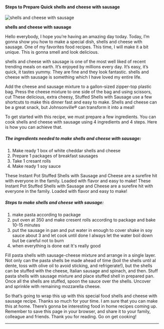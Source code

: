             

#### Steps to Prepare Quick shells and cheese with sausage

![shells and cheese with sausage](https://img-global.cpcdn.com/recipes/56835317/751x532cq70/shells-and-cheese-with-sausage-recipe-main-photo.jpg)

**shells and cheese with sausage**

Hello everybody, I hope you’re having an amazing day today. Today, I’m gonna show you how to make a special dish, shells and cheese with sausage. One of my favorites food recipes. This time, I will make it a bit unique. This is gonna smell and look delicious.

shells and cheese with sausage is one of the most well liked of recent trending meals on earth. It’s enjoyed by millions every day. It’s easy, it’s quick, it tastes yummy. They are fine and they look fantastic. shells and cheese with sausage is something which I have loved my entire life.

Add the cheese and sausage mixture to a gallon-sized zipper-top plastic bag. Press the cheese mixture to one side of the bag and using scissors, cut These delicious, extra cheesy, Stuffed Shells with Sausage use a few shortcuts to make this dinner fast and easy to make. Shells and cheese can be a great snack, but Johnsonville® can transform it into a meal!

To get started with this recipe, we must prepare a few ingredients. You can cook shells and cheese with sausage using 4 ingredients and 4 steps. Here is how you can achieve that.

##### The ingredients needed to make shells and cheese with sausage:

1.  Make ready 1 box of white cheddar shells and cheese
2.  Prepare 1 packages of breakfast sausages
3.  Take 1 cresant rolls
4.  Make ready 1 soy sauce

These Instant Pot Stuffed Shells with Sausage and Cheese are a surefire hit with everyone in the family. Loaded with flavor and easy to make! These Instant Pot Stuffed Shells with Sausage and Cheese are a surefire hit with everyone in the family. Loaded with flavor and easy to make!

##### Steps to make shells and cheese with sausage:

1.  make pasta according to package
2.  put oven at 350 and make cresent rolls according to package and bake 10-15 minutes
3.  put the sausage in pan and put water in enough to cover shake in soy sauce about 3 and let cook until done I always let the water boil down but be careful not to burn
4.  when everything is done eat It's really good

Fill pasta shells with sausage-cheese mixture and arrange in a single layer. Not only can the pasta shells be made ahead of time (boil the shells until al dente, toss with olive oil to avoid sticking, and refrigerate!), but the shells can be stuffed with the cheese, Italian sausage and spinach, and then. Stuff pasta shells with sausage mixture and place stuffed shell in prepared pan. Once all the shells are stuffed, spoon the sauce over the shells. Uncover and sprinkle with remaining mozzarella cheese.

So that’s going to wrap this up with this special food shells and cheese with sausage recipe. Thanks so much for your time. I am sure that you can make this at home. There’s gonna be interesting food in home recipes coming up. Remember to save this page in your browser, and share it to your family, colleague and friends. Thank you for reading. Go on get cooking!

* * *